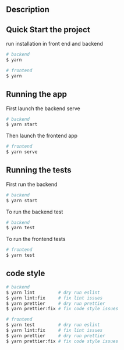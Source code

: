 ## Description


## Quick Start the project
run installation in front end and backend
```bash
# backend
$ yarn
```
```bash
# frontend
$ yarn 
```

## Running the app

First launch the backend serve
```bash
# backend
$ yarn start
```

Then launch the frontend app
```bash
# frontend
$ yarn serve
```

## Running the tests

First run the backend
```bash
# backend
$ yarn start
```

To run the backend test
```bash
# backend
$ yarn test
```


To run the frontend tests
```bash
# frontend
$ yarn test
```

## code style

```bash
# backend
$ yarn lint         # dry run eslint 
$ yarn lint:fix     # fix lint issues
$ yarn prettier     # dry run prettier
$ yarn prettier:fix # fix code style issues
```

```bash
# frontend
$ yarn test         # dry run eslint 
$ yarn lint:fix     # fix lint issues
$ yarn prettier     # dry run prettier
$ yarn prettier:fix # fix code style issues
```
